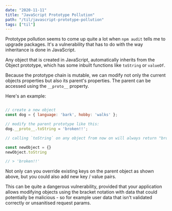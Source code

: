```yaml
---
date: "2020-11-11"
title: "JavaScript Prototype Pollution"
path: "/til/javascript-prototype-pollution"
tags: ["til"]
---
```


Prototype pollution seems to come up quite a lot when `npm audit` tells me to upgrade packages.
It's a vulnerability that has to do with the way inheritance is done in JavaScript.

Any object that is created in JavaScript, automatically inherits from the Object prototype, which has some inbuilt functions like `toString` or `valueOf`.

Because the prototype chain is mutable, we can modify not only the current objects properties but also its parent's properties.
The parent can be accessed using the `__proto__` property.

Here's an example:

```javascript

// create a new object
const dog = { language: 'bark', hobby: 'walks' };

// modify the parent prototype like this:
dog.__proto__.toString = 'broken!!';

// calling `toString` on any object from now on will always return "broken!!"

const newObject = {}
newObject.toString 

// > 'broken!!'

```

Not only can you override existing keys on the parent object as shown above, but you could also add new key / value pairs.

This can be quite a dangerous vulnerability, provided that your application allows modifying objects using the bracket notation with data that could potentially be malicious - so for example user data that isn't validated correctly or unsanitised request params.
